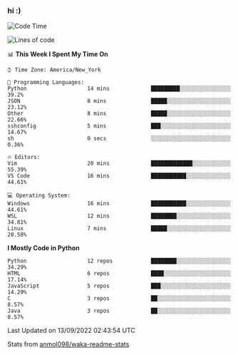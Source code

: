 ### hi :)

<!--START_SECTION:waka-->
![Code Time](http://img.shields.io/badge/Code%20Time-936%20hrs%2046%20mins-blue)

![Lines of code](https://img.shields.io/badge/From%20Hello%20World%20I%27ve%20Written-599%20Thousand%20lines%20of%20code-blue)

📊 **This Week I Spent My Time On** 

```text
⌚︎ Time Zone: America/New_York

💬 Programming Languages: 
Python                   14 mins             █████████░░░░░░░░░░░░░░░░   39.2% 
JSON                     8 mins              █████░░░░░░░░░░░░░░░░░░░░   23.12% 
Other                    8 mins              █████░░░░░░░░░░░░░░░░░░░░   22.66% 
sshconfig                5 mins              ███░░░░░░░░░░░░░░░░░░░░░░   14.67% 
sh                       0 secs              ░░░░░░░░░░░░░░░░░░░░░░░░░   0.36%

🔥 Editors: 
Vim                      20 mins             █████████████░░░░░░░░░░░░   55.39% 
VS Code                  16 mins             ███████████░░░░░░░░░░░░░░   44.61%

💻 Operating System: 
Windows                  16 mins             ███████████░░░░░░░░░░░░░░   44.61% 
WSL                      12 mins             ████████░░░░░░░░░░░░░░░░░   34.81% 
Linux                    7 mins              █████░░░░░░░░░░░░░░░░░░░░   20.58%

```

**I Mostly Code in Python** 

```text
Python                   12 repos            ████████░░░░░░░░░░░░░░░░░   34.29% 
HTML                     6 repos             ████░░░░░░░░░░░░░░░░░░░░░   17.14% 
JavaScript               5 repos             ███░░░░░░░░░░░░░░░░░░░░░░   14.29% 
C                        3 repos             ██░░░░░░░░░░░░░░░░░░░░░░░   8.57% 
Java                     3 repos             ██░░░░░░░░░░░░░░░░░░░░░░░   8.57%

```



 Last Updated on 13/09/2022 02:43:54 UTC
<!--END_SECTION:waka-->

Stats from [anmol098/waka-readme-stats](https://github.com/anmol098/waka-readme-stats)